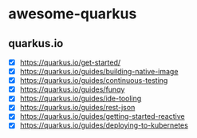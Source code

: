 # awesome-quarkus
## quarkus.io
- [x] https://quarkus.io/get-started/
- [x] https://quarkus.io/guides/building-native-image
- [x] https://quarkus.io/guides/continuous-testing
- [x] https://quarkus.io/guides/funqy
- [x] https://quarkus.io/guides/ide-tooling
- [x] https://quarkus.io/guides/rest-json
- [x] https://quarkus.io/guides/getting-started-reactive
- [x] https://quarkus.io/guides/deploying-to-kubernetes
